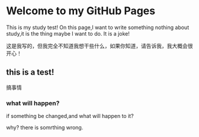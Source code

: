# Welcome to  my GitHub Pages
This is my study test!
On this page,I want to write something nothing about study,it is the thing maybe I want to do.
It is a joke!



这是我写的，但我完全不知道我想干些什么，如果你知道，请告诉我，我大概会很开心！
## this is a test!
搞事情

### what will happen?
if something  be changed,and what will happen to it?
  
 why?
 there is somrthing wrong.
